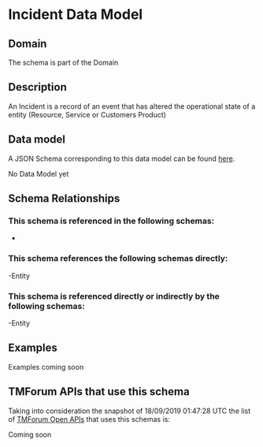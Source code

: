 # Incident Data Model

## Domain

The  schema is part of the  Domain

## Description

An Incident is a record of an event that has altered the operational state of a entity (Resource, Service or Customers Product)

## Data model

A JSON Schema corresponding to this data model can be found
[here](https://github.com/tmforum-rand/schemas/blob/master/Common/Incident.schema.json).

No Data Model yet

## Schema Relationships

### This schema is referenced in the following schemas:

-

### This schema references the following schemas directly:

-Entity

### This schema is referenced directly or indirectly by the following schemas:

-Entity



## Examples

Examples coming soon

## TMForum APIs that use this schema

Taking into consideration the snapshot of 18/09/2019 01:47:28 UTC the list of [TMForum Open APIs](https://www.tmforum.org/open-apis/) that uses this schemas is:

Coming soon